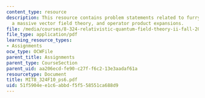 ```yaml
---
content_type: resource
description: This resource contains problem statements related to furry's theorem,
  a massive vector field theory, and operator product expansions.
file: /media/courses/8-324-relativistic-quantum-field-theory-ii-fall-2010/51f5904ee1c6abbdf5f558551ca688d9_MIT8_324F10_ps6.pdf
file_type: application/pdf
learning_resource_types:
- Assignments
ocw_type: OCWFile
parent_title: Assignments
parent_type: CourseSection
parent_uid: aa206ecd-fe90-c27f-f6c2-13e3aadaf61a
resourcetype: Document
title: MIT8_324F10_ps6.pdf
uid: 51f5904e-e1c6-abbd-f5f5-58551ca688d9
---
```


